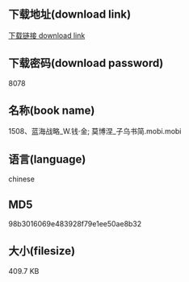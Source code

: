 ## 下载地址(download link)
[下载链接 download link](https://voluble-croquembouche-d321dc.netlify.app/?s=1508%E3%80%81%E8%93%9D%E6%B5%B7%E6%88%98%E7%95%A5_W.%E9%92%B1%C2%B7%E9%87%91%3B+%E8%8E%AB%E5%8D%9A%E6%B6%85_%E5%AD%90%E4%B9%8C%E4%B9%A6%E7%AE%80.mobi)

## 下载密码(download password)
8078

## 名称(book name)
1508、蓝海战略_W.钱·金; 莫博涅_子乌书简.mobi.mobi

## 语言(language)
chinese

## MD5
98b3016069e483928f79e1ee50ae8b32

## 大小(filesize)
409.7 KB
